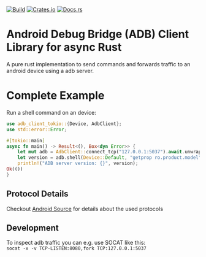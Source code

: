 [![Build](https://github.com/devicelink/adb-client/actions/workflows/build.yaml/badge.svg)](https://github.com/devicelink/adb-client/actions/workflows/build.yaml)
[![Crates.io](https://img.shields.io/crates/v/adb-client.svg)](https://crates.io/crates/adb-client-tokio)
[![Docs.rs](https://docs.rs/adb-client-tokio/badge.svg)](https://docs.rs/adb-client-tokio)

# Android Debug Bridge (ADB) Client Library for async Rust

A pure rust implementation to send commands and forwards traffic to an android device using a adb server.

# Complete Example

Run a shell command on an device:

```rust
use adb_client_tokio::{Device, AdbClient};
use std::error::Error;

#[tokio::main]
async fn main() -> Result<(), Box<dyn Error>> {
    let mut adb = AdbClient::connect_tcp("127.0.0.1:5037").await.unwrap();
    let version = adb.shell(Device::Default, "getprop ro.product.model").await?;
    println!("ADB server version: {}", version);
Ok(())
}
```

## Protocol Details

Checkout [Android Source](https://cs.android.com/android/platform/superproject/main/+/main:packages/modules/adb/) for details about the used protocols

## Development

To inspect adb traffic you can e.g. use SOCAT like this:  
```socat -x -v TCP-LISTEN:8080,fork TCP:127.0.0.1:5037```